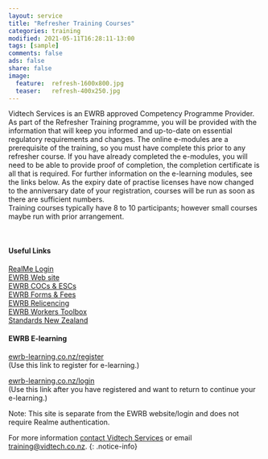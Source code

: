 ```yaml
---
layout: service
title: "Refresher Training Courses"
categories: training
modified: 2021-05-11T16:28:11-13:00
tags: [sample]
comments: false
ads: false
share: false
image:
  feature:  refresh-1600x800.jpg
  teaser:   refresh-400x250.jpg
---
```

Vidtech Services is an EWRB approved Competency Programme Provider.  
As part of the Refresher Training programme, you will be provided with the information that will keep you informed and up-to-date on essential regulatory requirements and changes. The online e-modules are a prerequisite of the training, so you must have complete this prior to any refresher course. If you have already completed the e-modules, you will need to be able to provide proof of completion, the completion certificate is all that is required. For further information on the e-learning modules, see the links below. As the expiry date of practise licenses have now changed to the anniversary date of your registration, courses will be run as soon as there are sufficient numbers.  
Training courses typically have 8 to 10 participants; however small courses maybe run with prior arrangement.  

<BR>

#### Useful Links

[RealMe Login](https://ewrb.ewr.govt.nz/OnlineAccount/Login.aspx)  
[EWRB Web site](https://ewrb.govt.nz)  
[EWRB COCs & ESCs](https://www.ewrb.govt.nz/working-safely-and-in-compliance/cocs-and-escs/)  
[EWRB Forms & Fees](https://www.ewrb.govt.nz/about-us/forms-and-fees/)  
[EWRB Relicencing](https://www.ewrb.govt.nz/registration-and-licensing/relicensing/)  
[EWRB Workers Toolbox](https://www.ewrb.govt.nz/working-safely-and-in-compliance/electrical-workers-toolbox/)  
[Standards New Zealand](https://www.ewrb.govt.nz/working-safely-and-in-compliance/new-zealand-standards/)  

#### EWRB E-learning  

[ewrb-learning.co.nz/register](https://ewrb-learning.co.nz/register/)   
(Use this link to register for e-learning.)  

[ewrb-learning.co.nz/login](https://ewrb-learning.co.nz/login/)  
(Use this link after you have registered and want to return to continue your e-learning.)  

Note:  This site is separate from the EWRB website/login and does not require Realme authentication.  




For more information [contact Vidtech Services](/contact) or email [training@vidtech.co.nz](mailto:training@vidtech.co.nz).
{: .notice-info}
